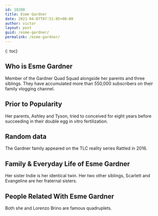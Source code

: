 ```yaml
---
id: 10208
title: Esme Gardner
date: 2021-04-07T07:51:05+00:00
author: victor
layout: post
guid: /esme-gardner/
permalink: /esme-gardner/
---
```



{: toc}


## Who is Esme Gardner



Member of the Gardner Quad Squad alongside her parents and three siblings. They have accumulated more than 550,000 subscribers on their family vlogging channel.

                
                
                
## Prior to Popularity



Her parents, Ashley and Tyson, tried to conceived for eight years before succeeding in their double egg in vitro fertilization.

                
                
                
## Random data



The Gardner family appeared on the TLC reality series Rattled in 2016.

                
                
                
## Family & Everyday Life of Esme Gardner



Her sister Indie is her identical twin. Her two other siblings, Scarlett and Evangeline are her fraternal sisters.

                
                
                
## People Related With Esme Gardner



Both she and Lorenzo Brino are famous quadruplets.

                
              
            
          
          
          